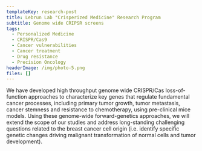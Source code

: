 ```yaml
---
templateKey: research-post
title: Lebrun Lab "Crisperized Medicine" Research Program
subtitle: Genome wide CRIPSR screens
tags:
  - Personalized Medicine
  - CRISPR/Cas9
  - Cancer vulnerabilities
  - Cancer treatment
  - Drug resistance
  - Precision Oncology
headerImage: /img/photo-5.png
files: []
---
```

We have developed high throughput genome wide CRISPR/Cas loss-of-function approaches to characterize key genes that regulate fundamental cancer processes, including primary tumor growth, tumor metastasis, cancer stemness and resistance to chemotherapy, using pre-clinical mice models. Using these genome-wide forward-genetics approaches, we will extend the scope of our studies and address long-standing challenging questions related to the breast cancer cell origin (i.e. identify specific genetic changes driving malignant transformation of normal cells and tumor development).
